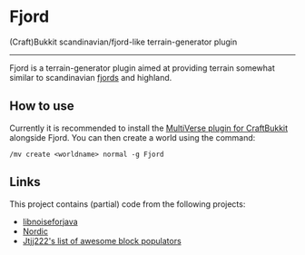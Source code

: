 Fjord
=====

(Craft)Bukkit scandinavian/fjord-like terrain-generator plugin

-----

Fjord is a terrain-generator plugin aimed at providing terrain somewhat similar to scandinavian [fjords](https://en.wikipedia.org/wiki/Fjord) and highland.

How to use
-----

Currently it is recommended to install the [MultiVerse plugin for CraftBukkit](http://dev.bukkit.org/bukkit-plugins/multiverse-core/) alongside Fjord.
You can then create a world using the command:

`/mv create <worldname> normal -g Fjord`


Links
------

This project contains (partial) code from the following projects:
- [libnoiseforjava](https://github.com/TJHJava/libnoiseforjava)
- [Nordic](https://github.com/s1mpl3x/Nordic)
- [Jtjj222's list of awesome block populators](https://forums.bukkit.org/threads/jtjj222s-list-of-awesome-block-populators.106946/)

